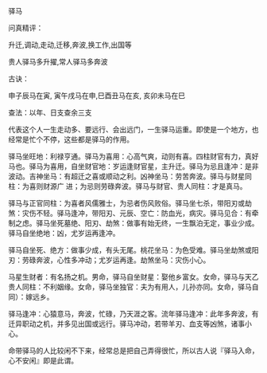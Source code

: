 驿马

问真精评：

升迁,调动,走动,迁移,奔波,换工作,出国等

贵人驿马多升擢,常人驿马多奔波

古诀：

申子辰马在寅, 寅午戌马在申,巳酉丑马在亥, 亥卯未马在巳

查法：以年、日支查余三支

代表这个人一生走动多、要远行、会出远门，一生驿马运重。即使是一个地方，也经常是忙个不停，这些都是驿马的作用。

驿马坐旺地：利禄亨通。驿马为喜用：心高气爽，动则有喜。四柱财官有力，真好马也。驿马为喜用，自坐财官地：岁运逢财官星，主升迁。驿马为忌且逢冲：是非波动。吉神坐马：有超迁之喜或顺动之利。凶神坐马：劳苦奔波。驿马与财星同柱：为喜则财源广  进；为忌则劳碌奔波。驿马与财官、贵人同柱：才是真马。

驿马与正官同柱：为喜者风儒雅士，为忌者伤风败俗。驿马坐七杀，带阳刃或劫煞：灾伤不轻。驿马逢冲，带阳刃、元辰、空亡：防血光，病灾。驿马见合：有牵制之虑。驿马坐死墓绝、阳刃、劫煞：做事有始无终，一生飘泊无定，事业少成。驿马自坐绝地：凶，尤岁运再逢冲。

驿马自坐死、绝方：做事少成，有头无尾。桃花坐马：为色受难。驿马坐劫煞或阳刃：劳碌奔波，心性多冲动；尤岁运再逢。劫煞坐马：灾伤小心。

马星生财者：有名扬之机。男命，驿马自坐财星：娶他乡富女。女命，驿马与天乙贵人同柱：不利姻缘。女命，驿马坐独官：夫为有用人，儿孙亦同。女命，驿马自同）：嫁远乡。

驿马逢冲：心猿意马，奔波，忙碌，乃天涯之客。流年驿马逢冲：此年多奔波，有迁异职动之机，并多见出国或远行。驿马冲动，若带羊刃、血支等凶煞，诸事小心。

命带驿马的人比较闲不下来，经常总是把自己弄得很忙，所以古人说『驿马入命，心不安闲』即是此谓。

